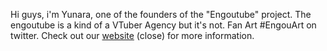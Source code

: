 Hi guys, i'm Yunara, one of the founders of the "Engoutube" project.
The engoutube is a kind of a VTuber Agency but it's not. Fan Art #EngouArt on twitter. Check out our [website]() (close) for more information.


<!---
YunaraD0ki/YunaraD0ki is a ✨ special ✨ repository because its `README.md` (this file) appears on your GitHub profile.
You can click the Preview link to take a look at your changes.
--->
